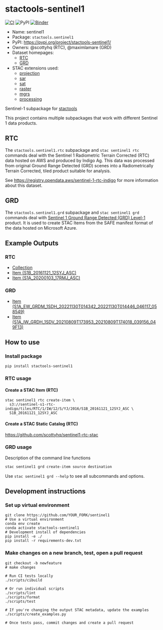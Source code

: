 # stactools-sentinel1

[![CI](https://github.com/stactools-packages/sentinel1/actions/workflows/continuous-integration.yml/badge.svg)](https://github.com/stactools-packages/sentinel1/actions/workflows/continuous-integration.yml)
![PyPI](https://img.shields.io/pypi/v/stactools-sentinel1)
[![Binder](https://mybinder.org/badge_logo.svg)](https://mybinder.org/v2/gh/stactools-packages/sentinel1/main?filepath=docs/installation_and_basic_usage.ipynb)

- Name: sentinel1
- Package: `stactools.sentinel1`
- PyPI: <https://pypi.org/project/stactools-sentinel1/>
- Owners: @scottyhq (RTC), @maximlamare (GRD)
- Dataset homepages:
  - [RTC](https://registry.opendata.aws/sentinel-1-rtc-indigo/)
  - [GRD](https://registry.opendata.aws/sentinel-1/)
- STAC extensions used:
  - [projection](https://github.com/stac-extensions/projection/)
  - [sar](https://github.com/stac-extensions/sar)
  - [sat](https://github.com/stac-extensions/sat)
  - [raster](https://github.com/stac-extensions/raster)
  - [mgrs](https://github.com/stac-extensions/mgrs)
  - [processing](https://github.com/stac-extensions/processing)

Sentinel-1 subpackage for [stactools](https://github.com/stac-utils/stactools)

This project contains multiple subpackages that work with different Sentinel 1
data products.

## RTC

The `stactools.sentinel1.rtc` subpackage and `stac sentinel1 rtc` commands deal
with the Sentinel 1 Radiometric Terrain Corrected (RTC) data hosted on AWS and
produced by Indigo Ag. This data was processed from original Ground Range
Detected (GRD) scenes into a Radiometrically Terrain Corrected, tiled product
suitable for analysis.

See <https://registry.opendata.aws/sentinel-1-rtc-indigo> for more information
about this dataset.

## GRD

The `stactools.sentinel1.grd` subpackage and `stac sentinel1 grd` commands deal
with [Sentinel 1 Ground Range Detected (GRD)
Level-1](https://sentinel.esa.int/web/sentinel/user-guides/sentinel-1-sar/resolutions/level-1-ground-range-detected)
product. It is used to create STAC Items from the SAFE manifest format of the
data hosted on Microsoft Azure.

## Example Outputs

### RTC

- [Collection](examples/rtc/sentinel1-rtc-aws/collection.json)
- [Item (S1B_20161121_12SYJ_ASC)](examples/rtc/sentinel1-rtc-aws/2016/S1B_20161121_12SYJ_ASC/S1B_20161121_12SYJ_ASC.json)
- [Item (S1A_20200103_17RMJ_ASC)](examples/rtc/sentinel1-rtc-aws/2020/S1A_20200103_17RMJ_ASC/S1A_20200103_17RMJ_ASC.json)

### GRD

- [Item (S1A_EW_GRDM_1SDH_20221130T014342_20221130T014446_046117_058549)](examples/grd/S1A_EW_GRDM_1SDH_20221130T014342_20221130T014446_046117_058549/S1A_EW_GRDM_1SDH_20221130T014342_20221130T014446_046117_058549.json)
- [Item (S1A_IW_GRDH_1SDV_20210809T173953_20210809T174018_039156_049F13)](examples/grd/S1A_IW_GRDH_1SDV_20210809T173953_20210809T174018_039156_049F13/S1A_IW_GRDH_1SDV_20210809T173953_20210809T174018_039156_049F13.json)

## How to use

### Install package

```shell
pip install stactools-sentinel1
```

### RTC usage

#### Create a STAC Item (RTC)

<!-- markdownlint-disable MD013 -->
```shell
stac sentinel1 rtc create-item \
  s3://sentinel-s1-rtc-indigo/tiles/RTC/1/IW/12/S/YJ/2016/S1B_20161121_12SYJ_ASC \
  S1B_20161121_12SYJ_ASC
```
<!-- markdownlint-restore -->

#### Create a STAC Static Catalog (RTC)

<https://github.com/scottyhq/sentinel1-rtc-stac>

### GRD usage

Description of the command line functions

```bash
stac sentinel1 grd create-item source destination
```

Use `stac sentinel1 grd --help` to see all subcommands and options.

## Development instructions

### Set up virtual environment

```shell
git clone https://github.com/YOUR_FORK/sentinel1
# Use a virtual environment
conda env create
conda activate stactools-sentinel1
# Development install of dependencies
pip install -e ./
pip install -r requirements-dev.txt
```

### Make changes on a new branch, test, open a pull request

```shell
git checkout -b newfeature
# make changes

# Run CI tests locally
./scripts/cibuild

# Or run individual scripts
./scripts/lint
./scripts/format
./scripts/test

# If you're changing the output STAC metadata, update the examples
./scripts/create_examples.py

# Once tests pass, commit changes and create a pull request
```
